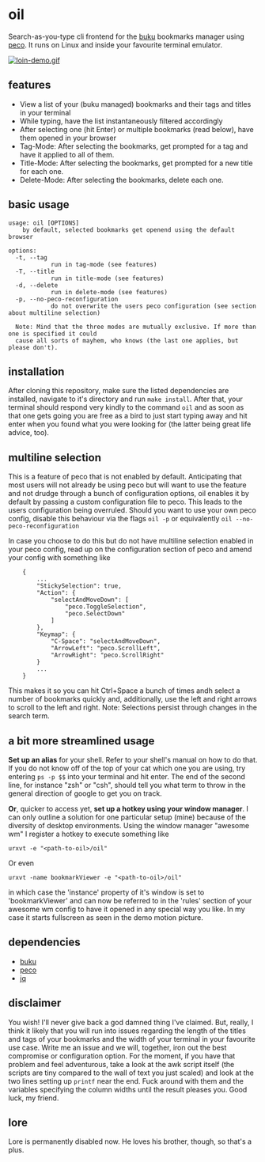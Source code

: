 # oil
Search-as-you-type cli frontend for the [buku](https://github.com/jarun/Buku) bookmarks manager using [peco](https://github.com/peco/peco). It runs on Linux and inside your favourite terminal emulator.

[![loin-demo.gif](https://s13.postimg.org/ph4t1fchz/loin_demo.gif)](https://postimg.org/image/snzcl1wxv/)

## features
* View a list of your (buku managed) bookmarks and their tags and titles in your terminal
* While typing, have the list instantaneously filtered accordingly
* After selecting one (hit Enter) or multiple bookmarks (read below), have them opened in your browser
* Tag-Mode: After selecting the bookmarks, get prompted for a tag and have it applied to all of them.
* Title-Mode: After selecting the bookmarks, get prompted for a new title for each one.
* Delete-Mode: After selecting the bookmarks, delete each one.

## basic usage

    usage: oil [OPTIONS]
        by default, selected bookmarks get openend using the default browser

    options:
      -t, --tag
                run in tag-mode (see features)
      -T, --title
                run in title-mode (see features)
      -d, --delete
                run in delete-mode (see features)
      -p, --no-peco-reconfiguration
                do not overwrite the users peco configuration (see section about multiline selection)
      
      Note: Mind that the three modes are mutually exclusive. If more than one is specified it could
      cause all sorts of mayhem, who knows (the last one applies, but please don't).

## installation
After cloning this repository, make sure the listed dependencies are installed, navigate to it's directory and run `make install`. After that, your terminal should respond very kindly to the command `oil` and as soon as that one gets going you are free as a bird to just start typing away and hit enter when you found what you were looking for (the latter  being great life advice, too).

## multiline selection
This is a feature of peco that is not enabled by default. Anticipating that most users will not already be using peco but will want to use the feature and not drudge through a bunch of configuration options, oil enables it by default by passing a custom configuration file to peco. This leads to the users configuration being overruled. Should you want to use your own peco config, disable this behaviour via the flags
`oil -p` or equivalently `oil --no-peco-reconfiguration`

In case you choose to do this but do not have multiline selection enabled in your peco config, read up on the configuration section of peco and amend your config with something like

        {
            ...
            "StickySelection": true,
            "Action": {
                "selectAndMoveDown": [
                    "peco.ToggleSelection",
                    "peco.SelectDown"
                ]
            },
            "Keymap": {
                "C-Space": "selectAndMoveDown",
                "ArrowLeft": "peco.ScrollLeft",
                "ArrowRight": "peco.ScrollRight"
            }
            ...
        }
        
This makes it so you can hit Ctrl+Space a bunch of times andh select a number of bookmarks quickly and, additionally, use the left and right arrows to scroll to the left and right. Note: Selections persist through changes in the search term.

## a bit more streamlined usage
**Set up an alias** for your shell. Refer to your shell's manual on how to do that. If you do not know off of the top of your cat which one you are using, try entering `ps -p $$` into your terminal and hit enter. The end of the second line, for instance "zsh" or "csh", should tell you what term to throw in the general direction of google to get you on track.

**Or**, quicker to access yet, **set up a hotkey using your window manager**. I can only outline a solution for one particular setup (mine) because of the diversity of desktop environments. Using the window manager "awesome wm" I register a hotkey to execute something like

`urxvt -e "<path-to-oil>/oil"`

Or even

`urxvt -name bookmarkViewer -e "<path-to-oil>/oil"`

in which case the 'instance' property of it's window is set to 'bookmarkViewer' and can now be referred to in the 'rules' section of your awesome wm config to have it opened in any special way you like. In my case it starts fullscreen as seen in the demo motion picture.

## dependencies
* [buku](https://github.com/jarun/Buku)
* [peco](https://github.com/peco/peco)
* [jq](https://github.com/stedolan/jq)

## disclaimer
You wish! I'll never give back a god damned thing I've claimed. But, really, I think it likely that you will run into issues regarding the length of the titles and tags of your bookmarks and the width of your terminal in your favourite use case. Write me an issue and we will, together, iron out the best compromise or configuration option. For the moment, if you have that problem and feel adventurous, take a look at the awk script itself (the scripts are tiny compared to the wall of text you just scaled) and look at the two lines setting up `printf` near the end. Fuck around with them and the variables specifying the column widths until the result pleases you. Good luck, my friend.

## lore
Lore is permanently disabled now. He loves his brother, though, so that's a plus.
